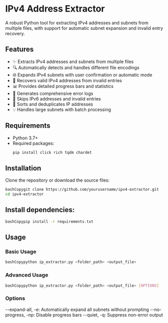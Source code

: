 # IPv4 Address Extractor

A robust Python tool for extracting IPv4 addresses and subnets from multiple files, with support for automatic subnet expansion and invalid entry recovery.

## Features

- ✨ Extracts IPv4 addresses and subnets from multiple files
- 🔍 Automatically detects and handles different file encodings
- 🌐 Expands IPv4 subnets with user confirmation or automatic mode
- 🔄 Recovers valid IPv4 addresses from invalid entries
- 📊 Provides detailed progress bars and statistics
- 📝 Generates comprehensive error logs
- 🚫 Skips IPv6 addresses and invalid entries
- 🎯 Sorts and deduplicates IP addresses
- 💡 Handles large subnets with batch processing

## Requirements

- Python 3.7+
- Required packages:
  ```bash
  pip install click rich tqdm chardet

##  Installation

Clone the repository or download the source files:
```bash
bashCopygit clone https://github.com/yourusername/ipv4-extractor.git
cd ipv4-extractor
```

## Install dependencies:
```bash
bashCopypip install -r requirements.txt
```

## Usage
### Basic Usage
```bash
bashCopypython ip_extractor.py <folder_path> <output_file>
```
### Advanced Usage
```bash
bashCopypython ip_extractor.py <folder_path> <output_file> [OPTIONS]
```
### Options

--expand-all, -e: Automatically expand all subnets without prompting
--no-progress, -np: Disable progress bars
--quiet, -q: Suppress non-error output
